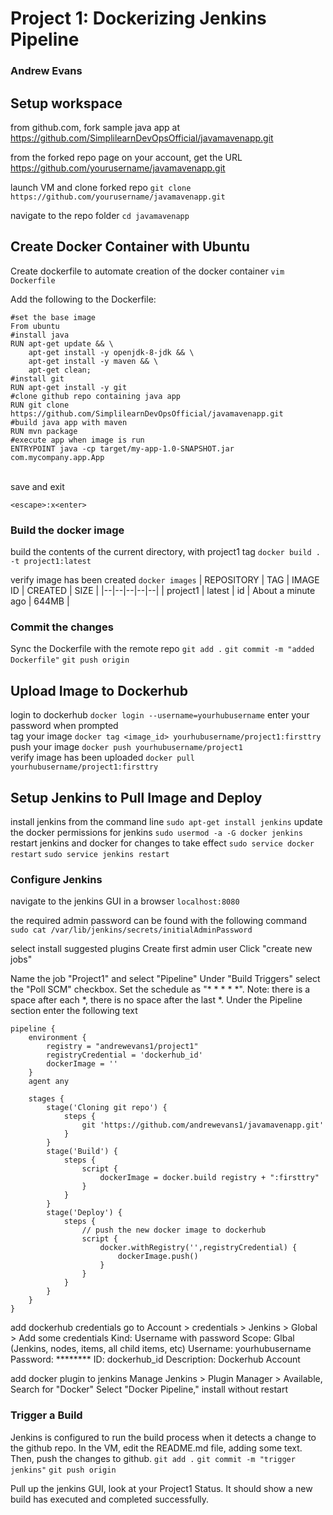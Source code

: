 ﻿# Project 1: Dockerizing Jenkins Pipeline
### Andrew Evans

## Setup workspace
from github.com, fork sample java app at https://github.com/SimplilearnDevOpsOfficial/javamavenapp.git

from the forked repo page on your account, get the URL https://github.com/yourusername/javamavenapp.git

launch VM and clone forked repo
`git clone https://github.com/yourusername/javamavenapp.git`

navigate to the repo folder
`cd javamavenapp`

## Create Docker Container with Ubuntu
Create dockerfile to automate creation of the docker container
`vim Dockerfile`

Add the following to the Dockerfile:
<pre><code>#set the base image
From ubuntu
#install java
RUN apt-get update && \
    apt-get install -y openjdk-8-jdk && \
    apt-get install -y maven && \
    apt-get clean;
#install git
RUN apt-get install -y git
#clone github repo containing java app
RUN git clone https://github.com/SimplilearnDevOpsOfficial/javamavenapp.git
#build java app with maven
RUN mvn package
#execute app when image is run
ENTRYPOINT java -cp target/my-app-1.0-SNAPSHOT.jar com.mycompany.app.App
</code></pre>
</br>
save and exit

`<escape>:x<enter>`

### Build the docker image
build the contents of the current directory, with project1 tag 
`docker build . -t project1:latest`

verify image has been created
`docker images`
| REPOSITORY | TAG | IMAGE ID | CREATED | SIZE |
|--|--|--|--|--|
| project1 | latest | id | About a minute ago | 644MB |

### Commit the changes
Sync the Dockerfile with the remote repo
`git add .`
`git commit -m "added Dockerfile"`
`git push origin`

## Upload Image to Dockerhub
login to dockerhub
`docker login --username=yourhubusername`
enter your password when prompted
</br>
tag your image
`docker tag <image_id> yourhubusername/project1:firsttry`
</br>
push your image
`docker push yourhubusername/project1`
</br>
verify image has been uploaded
`docker pull yourhubusername/project1:firsttry`

## Setup Jenkins to Pull Image and Deploy
install jenkins from the command line
`sudo apt-get install jenkins`
update the docker permissions for jenkins
`sudo usermod -a -G docker jenkins`
restart jenkins and docker for changes to take effect
`sudo service docker restart`
`sudo service jenkins restart`

### Configure Jenkins 
navigate to the jenkins GUI in a browser
`localhost:8080`

the required admin password can be found with the following command
`sudo cat /var/lib/jenkins/secrets/initialAdminPassword`

select install suggested plugins
Create first admin user
Click "create new jobs"

Name the job "Project1" and select "Pipeline"
Under "Build Triggers" select the "Poll SCM" checkbox. Set the schedule as "* * * * *". Note: there is a space after each *, there is no space after the last *.
Under the Pipeline section enter the following text
<pre><code>pipeline {
    environment {
        registry = "andrewevans1/project1"
        registryCredential = 'dockerhub_id'
        dockerImage = ''
    }
    agent any
    
    stages {
        stage('Cloning git repo') {
            steps {
                git 'https://github.com/andrewevans1/javamavenapp.git'
            }
        }
        stage('Build') {
            steps {
                script {
                    dockerImage = docker.build registry + ":firsttry"
                }
            }
        }
        stage('Deploy') {
            steps {
                // push the new docker image to dockerhub
                script {
                    docker.withRegistry('',registryCredential) {
                        dockerImage.push()
                    }
                }
            }
        }
    }
}
</code></pre>

add dockerhub credentials
go to Account > credentials > Jenkins > Global > Add some credentials
Kind: Username with password
Scope: Glbal (Jenkins, nodes, items, all child items, etc)
Username: yourhubusername
Password: ********
ID: dockerhub_id
Description: Dockerhub Account

add docker plugin to jenkins
Manage Jenkins > Plugin Manager > Available, Search for "Docker"
Select "Docker Pipeline," install without restart

### Trigger a Build
Jenkins is configured to run the build process when it detects a change to the github repo.
In the VM, edit the README.md file, adding some text.
Then, push the changes to github.
`git add .`
`git commit -m "trigger jenkins"`
`git push origin`

Pull up the jenkins GUI, look at your Project1 Status. It should show a new build has executed and completed successfully.
